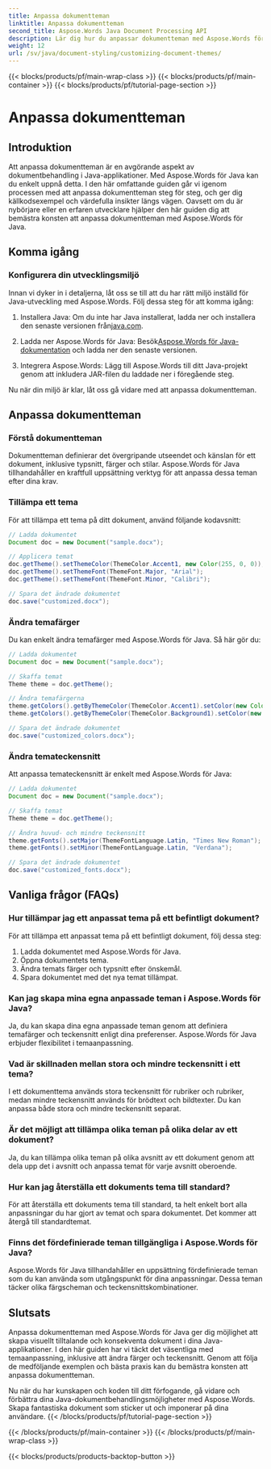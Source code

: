 ```yaml
---
title: Anpassa dokumentteman
linktitle: Anpassa dokumentteman
second_title: Aspose.Words Java Document Processing API
description: Lär dig hur du anpassar dokumentteman med Aspose.Words för Java. Den här omfattande guiden ger steg-för-steg-instruktioner och exempel på källkod.
weight: 12
url: /sv/java/document-styling/customizing-document-themes/
---
```


{{< blocks/products/pf/main-wrap-class >}}
{{< blocks/products/pf/main-container >}}
{{< blocks/products/pf/tutorial-page-section >}}

# Anpassa dokumentteman


## Introduktion

Att anpassa dokumentteman är en avgörande aspekt av dokumentbehandling i Java-applikationer. Med Aspose.Words för Java kan du enkelt uppnå detta. I den här omfattande guiden går vi igenom processen med att anpassa dokumentteman steg för steg, och ger dig källkodsexempel och värdefulla insikter längs vägen. Oavsett om du är nybörjare eller en erfaren utvecklare hjälper den här guiden dig att bemästra konsten att anpassa dokumentteman med Aspose.Words för Java.

## Komma igång

### Konfigurera din utvecklingsmiljö

Innan vi dyker in i detaljerna, låt oss se till att du har rätt miljö inställd för Java-utveckling med Aspose.Words. Följ dessa steg för att komma igång:

1.  Installera Java: Om du inte har Java installerat, ladda ner och installera den senaste versionen från[java.com](https://www.java.com/).

2.  Ladda ner Aspose.Words för Java: Besök[Aspose.Words för Java-dokumentation](https://reference.aspose.com/words/java/) och ladda ner den senaste versionen.

3. Integrera Aspose.Words: Lägg till Aspose.Words till ditt Java-projekt genom att inkludera JAR-filen du laddade ner i föregående steg.

Nu när din miljö är klar, låt oss gå vidare med att anpassa dokumentteman.

## Anpassa dokumentteman

### Förstå dokumentteman

Dokumentteman definierar det övergripande utseendet och känslan för ett dokument, inklusive typsnitt, färger och stilar. Aspose.Words för Java tillhandahåller en kraftfull uppsättning verktyg för att anpassa dessa teman efter dina krav.

### Tillämpa ett tema

För att tillämpa ett tema på ditt dokument, använd följande kodavsnitt:

```java
// Ladda dokumentet
Document doc = new Document("sample.docx");

// Applicera temat
doc.getTheme().setThemeColor(ThemeColor.Accent1, new Color(255, 0, 0));
doc.getTheme().setThemeFont(ThemeFont.Major, "Arial");
doc.getTheme().setThemeFont(ThemeFont.Minor, "Calibri");

// Spara det ändrade dokumentet
doc.save("customized.docx");
```

### Ändra temafärger

Du kan enkelt ändra temafärger med Aspose.Words för Java. Så här gör du:

```java
// Ladda dokumentet
Document doc = new Document("sample.docx");

// Skaffa temat
Theme theme = doc.getTheme();

// Ändra temafärgerna
theme.getColors().getByThemeColor(ThemeColor.Accent1).setColor(new Color(0, 128, 255));
theme.getColors().getByThemeColor(ThemeColor.Background1).setColor(new Color(240, 240, 240));

// Spara det ändrade dokumentet
doc.save("customized_colors.docx");
```

### Ändra temateckensnitt

Att anpassa temateckensnitt är enkelt med Aspose.Words för Java:

```java
// Ladda dokumentet
Document doc = new Document("sample.docx");

// Skaffa temat
Theme theme = doc.getTheme();

// Ändra huvud- och mindre teckensnitt
theme.getFonts().setMajor(ThemeFontLanguage.Latin, "Times New Roman");
theme.getFonts().setMinor(ThemeFontLanguage.Latin, "Verdana");

// Spara det ändrade dokumentet
doc.save("customized_fonts.docx");
```

## Vanliga frågor (FAQs)

### Hur tillämpar jag ett anpassat tema på ett befintligt dokument?

För att tillämpa ett anpassat tema på ett befintligt dokument, följ dessa steg:

1. Ladda dokumentet med Aspose.Words för Java.
2. Öppna dokumentets tema.
3. Ändra temats färger och typsnitt efter önskemål.
4. Spara dokumentet med det nya temat tillämpat.

### Kan jag skapa mina egna anpassade teman i Aspose.Words för Java?

Ja, du kan skapa dina egna anpassade teman genom att definiera temafärger och teckensnitt enligt dina preferenser. Aspose.Words för Java erbjuder flexibilitet i temaanpassning.

### Vad är skillnaden mellan stora och mindre teckensnitt i ett tema?

I ett dokumenttema används stora teckensnitt för rubriker och rubriker, medan mindre teckensnitt används för brödtext och bildtexter. Du kan anpassa både stora och mindre teckensnitt separat.

### Är det möjligt att tillämpa olika teman på olika delar av ett dokument?

Ja, du kan tillämpa olika teman på olika avsnitt av ett dokument genom att dela upp det i avsnitt och anpassa temat för varje avsnitt oberoende.

### Hur kan jag återställa ett dokuments tema till standard?

För att återställa ett dokuments tema till standard, ta helt enkelt bort alla anpassningar du har gjort av temat och spara dokumentet. Det kommer att återgå till standardtemat.

### Finns det fördefinierade teman tillgängliga i Aspose.Words för Java?

Aspose.Words för Java tillhandahåller en uppsättning fördefinierade teman som du kan använda som utgångspunkt för dina anpassningar. Dessa teman täcker olika färgscheman och teckensnittskombinationer.

## Slutsats

Anpassa dokumentteman med Aspose.Words för Java ger dig möjlighet att skapa visuellt tilltalande och konsekventa dokument i dina Java-applikationer. I den här guiden har vi täckt det väsentliga med temaanpassning, inklusive att ändra färger och teckensnitt. Genom att följa de medföljande exemplen och bästa praxis kan du bemästra konsten att anpassa dokumentteman.

Nu när du har kunskapen och koden till ditt förfogande, gå vidare och förbättra dina Java-dokumentbehandlingsmöjligheter med Aspose.Words. Skapa fantastiska dokument som sticker ut och imponerar på dina användare.
{{< /blocks/products/pf/tutorial-page-section >}}

{{< /blocks/products/pf/main-container >}}
{{< /blocks/products/pf/main-wrap-class >}}

{{< blocks/products/products-backtop-button >}}
